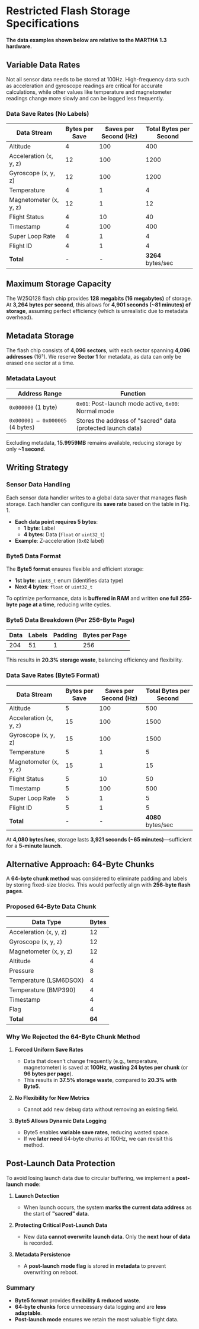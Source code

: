 # Restricted Flash Storage Specifications

**The data examples shown below are relative to the MARTHA 1.3 hardware.**

## Variable Data Rates  

Not all sensor data needs to be stored at 100Hz. High-frequency data such as acceleration and gyroscope readings are critical for accurate calculations, while other values like temperature and magnetometer readings change more slowly and can be logged less frequently.  

### **Data Save Rates (No Labels)**  

| Data Stream       | Bytes per Save | Saves per Second (Hz) | Total Bytes per Second |
|-------------------|---------------|-----------------------|------------------------|
| Altitude         | 4             | 100                   | 400                    |
| Acceleration (x, y, z) | 12       | 100                   | 1200                   |
| Gyroscope (x, y, z)   | 12       | 100                   | 1200                   |
| Temperature      | 4             | 1                     | 4                      |
| Magnetometer (x, y, z) | 12      | 1                     | 12                     |
| Flight Status    | 4             | 10                    | 40                     |
| Timestamp        | 4             | 100                   | 400                    |
| Super Loop Rate  | 4             | 1                     | 4                      |
| Flight ID        | 4             | 1                     | 4                      |
| **Total**        | -             | -                     | **3264** bytes/sec      |

## **Maximum Storage Capacity**  

The W25Q128 flash chip provides **128 megabits (16 megabytes)** of storage. At **3,264 bytes per second**, this allows for **4,901 seconds (~81 minutes) of storage**, assuming perfect efficiency (which is unrealistic due to metadata overhead).  

## **Metadata Storage**  

The flash chip consists of **4,096 sectors**, with each sector spanning **4,096 addresses** (16³). We reserve **Sector 1** for metadata, as data can only be erased one sector at a time.  

### **Metadata Layout**  

| Address Range | Function |
|--------------|----------|
| `0x000000` (1 byte) | `0x01`: Post-launch mode active, `0x00`: Normal mode |
| `0x000001 – 0x000005` (4 bytes) | Stores the address of "sacred" data (protected launch data) |

Excluding metadata, **15.9959MB** remains available, reducing storage by only **~1 second**.  

## **Writing Strategy**  

### **Sensor Data Handling**  

Each sensor data handler writes to a global data saver that manages flash storage. Each handler can configure its **save rate** based on the table in Fig. 1.  

- **Each data point requires 5 bytes**:  
  - **1 byte**: Label  
  - **4 bytes**: Data (`float` or `uint32_t`)  
- **Example**: Z-acceleration (`0x02` label)  

### **Byte5 Data Format**  

The **Byte5 format** ensures flexible and efficient storage:  
- **1st byte**: `uint8_t` enum (identifies data type)  
- **Next 4 bytes**: `float` or `uint32_t`  

To optimize performance, data is **buffered in RAM** and written **one full 256-byte page at a time**, reducing write cycles.  

### **Byte5 Data Breakdown (Per 256-Byte Page)**  

| Data | Labels | Padding | Bytes per Page |
|------|--------|---------|---------------|
| 204  | 51     | 1       | 256           |

This results in **20.3% storage waste**, balancing efficiency and flexibility.  

### **Data Save Rates (Byte5 Format)**  

| Data Stream       | Bytes per Save | Saves per Second (Hz) | Total Bytes per Second |
|-------------------|---------------|-----------------------|------------------------|
| Altitude         | 5             | 100                   | 500                    |
| Acceleration (x, y, z) | 15      | 100                   | 1500                   |
| Gyroscope (x, y, z)   | 15      | 100                   | 1500                   |
| Temperature      | 5             | 1                     | 5                      |
| Magnetometer (x, y, z) | 15      | 1                     | 15                     |
| Flight Status    | 5             | 10                    | 50                     |
| Timestamp        | 5             | 100                   | 500                    |
| Super Loop Rate  | 5             | 1                     | 5                      |
| Flight ID        | 5             | 1                     | 5                      |
| **Total**        | -             | -                     | **4080** bytes/sec      |

At **4,080 bytes/sec**, storage lasts **3,921 seconds (~65 minutes)**—sufficient for a **5-minute launch**.  

## **Alternative Approach: 64-Byte Chunks**  

A **64-byte chunk method** was considered to eliminate padding and labels by storing fixed-size blocks. This would perfectly align with **256-byte flash pages**.  

### **Proposed 64-Byte Data Chunk**  

| Data Type                     | Bytes |
|--------------------------------|-------|
| Acceleration (x, y, z)        | 12    |
| Gyroscope (x, y, z)           | 12    |
| Magnetometer (x, y, z)        | 12    |
| Altitude                      | 4     |
| Pressure                      | 8     |
| Temperature (LSM6DSOX)        | 4     |
| Temperature (BMP390)          | 4     |
| Timestamp                     | 4     |
| Flag                          | 4     |
| **Total**                     | **64** |

### **Why We Rejected the 64-Byte Chunk Method**  

1. **Forced Uniform Save Rates**  
   - Data that doesn’t change frequently (e.g., temperature, magnetometer) is saved at **100Hz**, **wasting 24 bytes per chunk** (or **96 bytes per page**).  
   - This results in **37.5% storage waste**, compared to **20.3% with Byte5**.  

2. **No Flexibility for New Metrics**  
   - Cannot add new debug data without removing an existing field.  

3. **Byte5 Allows Dynamic Data Logging**  
   - Byte5 enables **variable save rates**, reducing wasted space.  
   - If we **later need** 64-byte chunks at 100Hz, we can revisit this method.  

## **Post-Launch Data Protection**  

To avoid losing launch data due to circular buffering, we implement a **post-launch mode**:

1. **Launch Detection**  
   - When launch occurs, the system **marks the current data address** as the start of **"sacred" data**.  

2. **Protecting Critical Post-Launch Data**  
   - New data **cannot overwrite launch data**. Only the **next hour of data** is recorded.  

3. **Metadata Persistence**  
   - A **post-launch mode flag** is stored in **metadata** to prevent overwriting on reboot.  

### **Summary**  
- **Byte5 format** provides **flexibility & reduced waste**.  
- **64-byte chunks** force unnecessary data logging and are **less adaptable**.  
- **Post-launch mode** ensures we retain the most valuable flight data.  

